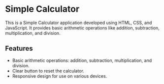 # Simple Calculator

This is a Simple Calculator application developed using HTML, CSS, and JavaScript. It provides basic arithmetic operations like addition, subtraction, multiplication, and division.

## Features

- Basic arithmetic operations: addition, subtraction, multiplication, and division.
- Clear button to reset the calculator.
- Responsive design for use on various devices.
